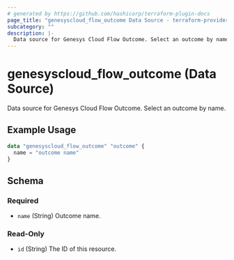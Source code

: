 ```yaml
---
# generated by https://github.com/hashicorp/terraform-plugin-docs
page_title: "genesyscloud_flow_outcome Data Source - terraform-provider-genesyscloud-jonesb"
subcategory: ""
description: |-
  Data source for Genesys Cloud Flow Outcome. Select an outcome by name.
---
```


# genesyscloud_flow_outcome (Data Source)

Data source for Genesys Cloud Flow Outcome. Select an outcome by name.

## Example Usage

```terraform
data "genesyscloud_flow_outcome" "outcome" {
  name = "outcome name"
}
```

<!-- schema generated by tfplugindocs -->
## Schema

### Required

- `name` (String) Outcome name.

### Read-Only

- `id` (String) The ID of this resource.


